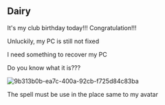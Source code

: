 ## Dairy

It's my club birthday today!!! Congratulation!!!

Unluckily, my PC is still not fixed

I need something to recover my PC

Do you know what it is???

![9b313b0b-ea7c-400a-92cb-f725d84c83ba](https://github.com/user-attachments/assets/5df5f9eb-bafd-42dd-917e-bc312e00dfcf)

The spell must be use in the place same to my avatar
